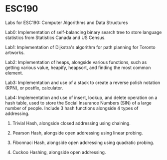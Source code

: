 # ESC190
Labs for ESC190: Computer Algorithms and Data Structures

Lab0: Implementation of self-balancing binary search tree to store language statistics from Statistics Canada and US Census.

Lab1: Implementation of Dijkstra's algorithm for path planning for Toronto artworks.

Lab2: Implementation of heaps, alongside various functions, such as getting various value, heapify, heapsort, and finding the most common element.

Lab3: Implementation and use of a stack to create a reverse polish notation (RPN), or postfix, calculator. 

Lab4: Implementation and use of insert, lookup, and delete operation on a hash table, used to store the Social Insurance Numbers (SIN) of a large number of people. Include 3 hash functions alongside 4 types of addressing.
  
  1. Trivial Hash, alongside closed addressing using chaining.
  
  2. Pearson Hash, alongside open addressing using linear probing.
  
  3. Fibonnaci Hash, alongside open addressing using quadratic probing.
  
  4. Cuckoo Hashing, alongside open addressing.
